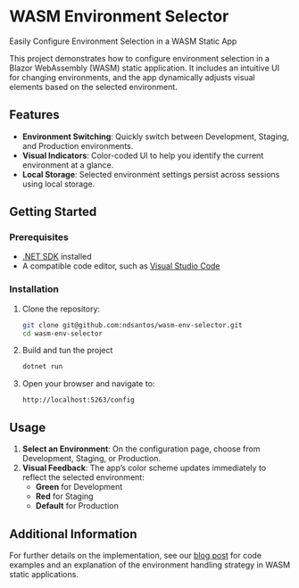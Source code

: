 # WASM Environment Selector
Easily Configure Environment Selection in a WASM Static App

This project demonstrates how to configure environment selection in a Blazor WebAssembly (WASM) static application. It includes an intuitive UI for changing environments, and the app dynamically adjusts visual elements based on the selected environment.

## Features

- **Environment Switching**: Quickly switch between Development, Staging, and Production environments.
- **Visual Indicators**: Color-coded UI to help you identify the current environment at a glance.
- **Local Storage**: Selected environment settings persist across sessions using local storage.

## Getting Started

### Prerequisites

- [.NET SDK](https://dotnet.microsoft.com/download) installed
- A compatible code editor, such as [Visual Studio Code](https://code.visualstudio.com/)

### Installation

1. Clone the repository:

   ```bash
   git clone git@github.com:ndsantos/wasm-env-selector.git
   cd wasm-env-selector
   ```

2. Build and tun the project
    ```bash
   dotnet run
   ```

3. Open your browser and navigate to:
    ```
    http://localhost:5263/config
    ```

## Usage

1. **Select an Environment**: On the configuration page, choose from Development, Staging, or Production.
2. **Visual Feedback**: The app’s color scheme updates immediately to reflect the selected environment:
   - **Green** for Development
   - **Red** for Staging
   - **Default** for Production

## Additional Information

For further details on the implementation, see our [blog post](https://medium.com/@n.d.santos/configuring-environment-selection-in-a-wasm-static-app-2cc8fbddf4a4) for code examples and an explanation of the environment handling strategy in WASM static applications.